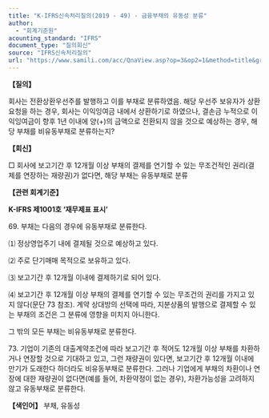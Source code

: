 ```yaml
---
title: "K-IFRS신속처리질의(2019 - 49) - 금융부채의 유동성 분류"
author:
  - "회계기준원"
acounting_standard: "IFRS"
document_type: "질의회신"
source: "IFRS신속처리질의"
url: "https://www.samili.com/acc/QnaView.asp?op=3&op2=1&method=title&group=2124-15;1&orgcode=3&searchword=&page=39&code=K%2DIFRS%EC%8B%A0%EC%86%8D%EC%B2%98%EB%A6%AC%EC%A7%88%EC%9D%98%2D49%3A201904"
---
```

**【질의】**

  

회사는 전환상환우선주를 발행하고 이를 부채로 분류하였음. 해당 우선주 보유자가 상환 요청을 하는 경우, 회사는 이익잉여금 내에서 상환하기로 하였으나, 결손금 누적으로 이익잉여금이 향후 1년 이내에 양(+)의 금액으로 전환되지 않을 것으로 예상하는 경우, 해당 부채를 비유동부채로 분류하는지?

  
  

**【회신】**

  

□ 회사에 보고기간 후 12개월 이상 부채의 결제를 연기할 수 있는 무조건적인 권리(결제를 연장하는 재량권)가 없다면, 해당 부채는 유동부채로 분류

  
  

**【관련 회계기준】**

  

**K-IFRS 제1001호 ‘재무제표 표시’**

  

69\. 부채는 다음의 경우에 유동부채로 분류한다.

⑴ 정상영업주기 내에 결제될 것으로 예상하고 있다.

⑵ 주로 단기매매 목적으로 보유하고 있다.

⑶ 보고기간 후 12개월 이내에 결제하기로 되어 있다.

⑷ 보고기간 후 12개월 이상 부채의 결제를 연기할 수 있는 무조건의 권리를 가지고 있지 않다(문단 73 참조). 계약 상대방의 선택에 따라, 지분상품의 발행으로 결제할 수 있는 부채의 조건은 그 분류에 영향을 미치지 아니한다.

그 밖의 모든 부채는 비유동부채로 분류한다.

  

73\. 기업이 기존의 대출계약조건에 따라 보고기간 후 적어도 12개월 이상 부채를 차환하거나 연장할 것으로 기대하고 있고, 그런 재량권이 있다면, 보고기간 후 12개월 이내에 만기가 도래한다 하더라도 비유동부채로 분류한다. 그러나 기업에게 부채의 차환이나 연장에 대한 재량권이 없다면(예를 들어, 차환약정이 없는 경우), 차환가능성을 고려하지 않고 유동부채로 분류한다.

  
  

**【색인어】** 부채, 유동성
